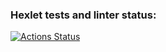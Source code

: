 ### Hexlet tests and linter status:
[![Actions Status](https://github.com/JulyNozuu/qa-auto-engineer-javascript-project-87/actions/workflows/hexlet-check.yml/badge.svg)](https://github.com/JulyNozuu/qa-auto-engineer-javascript-project-87/actions)